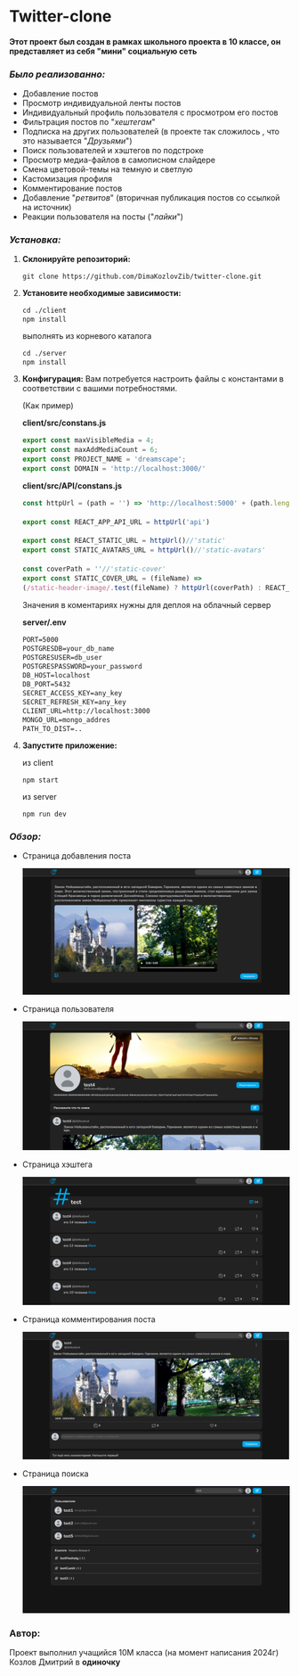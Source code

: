 # Twitter-clone
#### Этот проект был создан в рамках школьного проекта в 10 классе, он представляет из себя "мини" социальную сеть

### *Было реализованно:* 
+ Добавление постов
+ Просмотр индивидуальной ленты постов
+ Индивидуальный профиль пользователя с просмотром его постов
+ Фильтрация постов по "*хештегам*"
+ Подписка на других пользователей (в проекте так сложилось , что это называется "*Друзьями*")
+ Поиск пользователей и хэштегов по подстроке 
+ Просмотр медиа-файлов в самописном слайдере
+ Смена цветовой-темы на темную и светлую
+ Кастомизация профиля
+ Комментирование постов
+ Добавление "*ретвитов*" (вторичная публикация постов со ссылкой на источник)
+ Реакции пользователя на посты ("*лайки*")

### *Установка:*
1. **Склонируйте репозиторий:**
   
   ```
   git clone https://github.com/DimaKozlovZib/twitter-clone.git
   ```
   
2. **Установите необходимые зависимости:**
   
   ```
   cd ./client
   npm install
   ```
   выполнять из корневого каталога
   ```
   cd ./server
   npm install
   ```
3. **Конфигурация:**
    Вам потребуется настроить файлы с константами в соответствии с вашими потребностями.

    (Как пример)

    **client/src/constans.js**
    ```javascript
    export const maxVisibleMedia = 4;
    export const maxAddMediaCount = 6;
    export const PROJECT_NAME = 'dreamscape';
    export const DOMAIN = 'http://localhost:3000/'
    ```
    **client/src/API/constans.js**
    ```javascript
    const httpUrl = (path = '') => 'http://localhost:5000' + (path.length ? '/' : '') + path

    export const REACT_APP_API_URL = httpUrl('api')

    export const REACT_STATIC_URL = httpUrl()//'static'
    export const STATIC_AVATARS_URL = httpUrl()//'static-avatars'

    const coverPath = ''//'static-cover'
    export const STATIC_COVER_URL = (fileName) =>
    (/static-header-image/.test(fileName) ? httpUrl(coverPath) : REACT_STATIC_URL) + '/' + fileName
    ```
    Значения в коментариях нужны для деплоя на облачный сервер

    **server/.env**
    ```
    PORT=5000
    POSTGRESDB=your_db_name
    POSTGRESUSER=db_user
    POSTGRESPASSWORD=your_password
    DB_HOST=localhost
    DB_PORT=5432
    SECRET_ACCESS_KEY=any_key
    SECRET_REFRESH_KEY=any_key
    CLIENT_URL=http://localhost:3000
    MONGO_URL=mongo_addres
    PATH_TO_DIST=..
    ```

4. **Запустите приложение:**
   
   из client
   ```
   npm start
   ```
   из server
   ```
   npm run dev
   ```
### *Обзор:*
+ Страница добавления поста

  ![](./ImagesForReview/addMessagePage.png)

+ Страница пользователя

  ![](./ImagesForReview/userPage.png)

+ Страница хэштега

  ![](./ImagesForReview/hashtagPage.png)

+ Страница комментирования поста

  ![](./ImagesForReview/commentPage.png)

+ Страница поиска

  ![](./ImagesForReview/searchPage.png)

### Автор:
Проект выполнил учащийся 10М класса (на момент написания 2024г) Козлов Дмитрий в **одиночку**